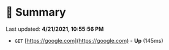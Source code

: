 # 📖 Summary
Last updated: **4/21/2021, 10:55:56 PM**

- `GET` [https://google.com](https://google.com) - **Up** (145ms)
